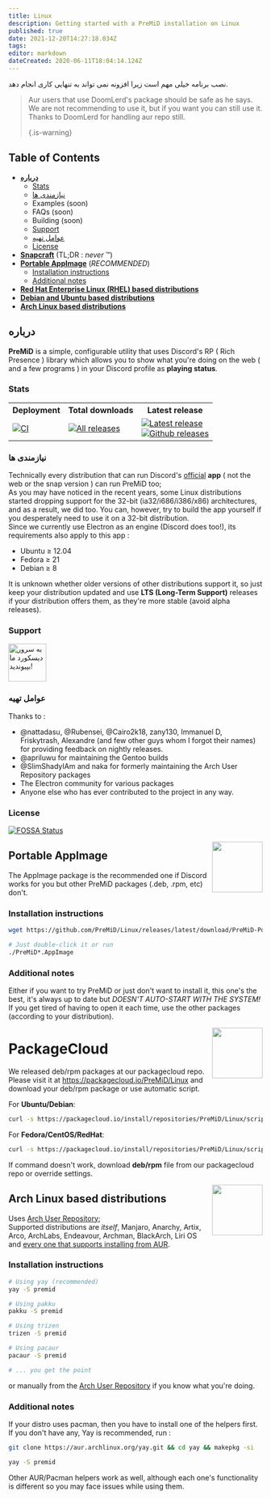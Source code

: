 ```yaml
---
title: Linux
description: Getting started with a PreMiD installation on Linux
published: true
date: 2021-12-20T14:27:18.034Z
tags:
editor: markdown
dateCreated: 2020-06-11T18:04:14.124Z
---
```


نصب برنامه خیلی مهم است زیرا افزونه نمی تواند به تنهایی کاری انجام دهد.

> Aur users that use DoomLerd's package should be safe as he says. We are not recommending to use it, but if you want you can still use it. Thanks to DoomLerd for handling aur repo still. 
> 
> {.is-warning}

## Table of Contents

- **[درباره](#about)**
  - [Stats](#stats)
  - [نیازمندی ها](#requirements)
  - Examples (soon)
  - FAQs (soon)
  - Building (soon)
  - [Support](#support)
  - [عوامل تهیه](#credits)
  - [License](#license)
- **[Snapcraft](#snapcraft)** (TL;DR : _never_ ™️)
- **[Portable AppImage](#appimage)** (_RECOMMENDED_)
  - [Installation instructions](#appimageinstall)
  - [Additional notes](#appimagenotes)
- [**Red Hat Enterprise Linux (RHEL) based distributions**](#packagecloud)
- [**Debian and Ubuntu based distributions**](#packagecloud)
- [**Arch Linux based distributions**](#arch)

<a name="about"></a>

## درباره

**PreMiD** is a simple, configurable utility that uses Discord's RP ( Rich Presence ) library which allows you to show what you're doing on the web ( and a few programs ) in your Discord profile as **playing status**.

<a name="stats"></a>

### Stats

<table>
  <tr>
    <th>Deployment</th>
    <th>Total downloads</th>
    <th>Latest release</th>
  </tr>
  <tr>
    <td><a href="https://github.com/PreMiD/Linux/actions"><img src="https://github.com/PreMiD/Linux/workflows/CI/badge.svg?branch=master&event=push" alt="CI"></a></td>
    <td><a href="https://github.com/PreMiD/Linux/releases"><img src="https://img.shields.io/github/downloads/PreMiD/Linux/total.svg?maxAge=86400" alt="All releases"></a></td>
    <td><a href="https://github.com/PreMiD/Linux/releases/latest"><img src="https://img.shields.io/github/v/release/PreMiD/Linux.svg?maxAge=86400" alt="Latest release"><br><img src="https://img.shields.io/github/downloads/PreMiD/Linux/latest/total.svg?maxAge=86400" alt="Github releases"></a></td>
  </tr>
</table>

<a name="requirements"></a>

### نیازمندی ها

Technically every distribution that can run Discord's [official](https://discordapp.com/download) **app** ( not the web or the snap version ) can run PreMiD too;</br> As you may have noticed in the recent years, some Linux distributions started dropping support for the 32-bit (ia32/i686/i386/x86) architectures, and as a result, we did too. You can, however, try to build the app yourself if you desperately need to use it on a 32-bit distribution.</br> Since we currently use Electron as an engine (Discord does too!), its requirements also apply to this app :

- Ubuntu ≥ 12.04
- Fedora ≥ 21
- Debian ≥ 8

It is unknown whether older versions of other distributions support it, so just keep your distribution updated and use **LTS (Long-Term Support)** releases if your distribution offers them, as they're more stable (avoid alpha releases).

<a name="support"></a>

### Support

<div>
  <a target="_blank" href="https://discord.premid.app/" title="به سرور دیسکورد ما بپیوندید!">
    <img height="75px" draggable="false" src="https://discordapp.com/api/guilds/493130730549805057/widget.png?style=banner2" alt="به سرور دیسکورد ما بپیوندید!">
  </a>
</div>

<a name="credits"></a>

### عوامل تهیه

Thanks to :

- @nattadasu, @Rubensei, @Cairo2k18, zany130, Immanuel D, Friskytrash, Alexandre (and few other guys whom I forgot their names) for providing feedback on nightly releases.
- @apriluwu for maintaining the Gentoo builds
- @SlimShadyIAm and naka for formerly maintaining the Arch User Repository packages
- The Electron community for various packages
- Anyone else who has ever contributed to the project in any way.

<a name="license"></a>

### License

[![FOSSA Status](https://app.fossa.io/api/projects/git%2Bgithub.com%2FPreMiD%2FLinux.svg?type=large)](https://app.fossa.io/projects/git%2Bgithub.com%2FPreMiD%2FLinux?ref=badge_large)

<img src="https://i.imgur.com/ACAxtmA.png" width="100" height="100" align="right"></img>
<a name="snapcraft"></a>

## Portable AppImage

The AppImage package is the recommended one if Discord works for you but other PreMiD packages (.deb, .rpm, etc) don't.

<a name="appimageinstall"></a>

### Installation instructions

```bash
wget https://github.com/PreMiD/Linux/releases/latest/download/PreMiD-Portable.AppImage && chmod a+x PreMiD*.AppImage
```

```bash
# Just double-click it or run
./PreMiD*.AppImage
```

<a name="appimagenotes"></a>

### Additional notes

Either if you want to try PreMiD or just don't want to install it, this one's the best, it's always up to date but _DOESN'T AUTO-START WITH THE SYSTEM!_</br>If you get tired of having to open it each time, use the other packages (according to your distribution).

<img src="https://raw.githubusercontent.com/PreMiD/Linux/master/.github/packagecloud.png" width="100" height="100" align="right"></img>
<a name="packagecloud"></a>

# PackageCloud

We released deb/rpm packages at our packagecloud repo. Please visit it at https://packagecloud.io/PreMiD/Linux and download your deb/rpm package or use automatic script.

For **Ubuntu/Debian**:

```bash
curl -s https://packagecloud.io/install/repositories/PreMiD/Linux/script.deb.sh | sudo bash
```

For **Fedora/CentOS/RedHat**:

```bash
curl -s https://packagecloud.io/install/repositories/PreMiD/Linux/script.rpm.sh | sudo bash
```

If command doesn't work, download **deb/rpm** file from our packagecloud repo or override settings.

<a name="arch"></a>
<img src="https://raw.githubusercontent.com/PreMiD/Linux/86ae2fbd49499785281f388a5305b06e0d3ecfea/.github/iusearchbtw.svg" width="100" height="100" align="right"></img>

## Arch Linux based distributions

Uses [Arch User Repository](https://aur.archlinux.org/packages/premid);</br> Supported distributions are _itself_, Manjaro, Anarchy, Artix, Arco, ArchLabs, Endeavour, Archman, BlackArch, Liri OS and [every one that supports installing from AUR](https://wiki.archlinux.org/index.php/Arch-based_distributions#Active).

<a name="archinstall"></a>

### Installation instructions

```bash
# Using yay (recommended)
yay -S premid
```

```bash
# Using pakku
pakku -S premid
```

```bash
# Using trizen
trizen -S premid
```

```bash
# Using pacaur
pacaur -S premid
```

```bash
# ... you get the point
```

or manually from the [Arch User Repository](https://aur.archlinux.org/packages/premid) if you know what you're doing.

<a name="archnotes"></a>

### Additional notes

If your distro uses pacman, then you have to install one of the helpers first. If you don't have any, Yay is recommended, run :

```bash
git clone https://aur.archlinux.org/yay.git && cd yay && makepkg -si
```

```bash
yay -S premid
```

Other AUR/Pacman helpers work as well, although each one's functionality is different so you may face issues while using them.
